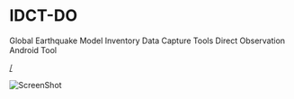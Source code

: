 # IDCT-DO



Global Earthquake Model 
Inventory Data Capture Tools 
Direct Observation 
Android Tool



<a href="http://idct.github.io/DirectObservationToolsForAndroid/">/</a>

![ScreenShot](http://idct.github.io/DirectObservationToolsForAndroid/download.png)